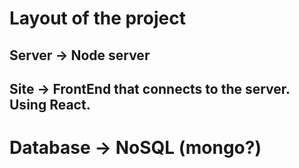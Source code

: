 # Layout of the project

## Server -> Node server
## Site -> FrontEnd that connects to the server. Using React.
# Database -> NoSQL (mongo?)